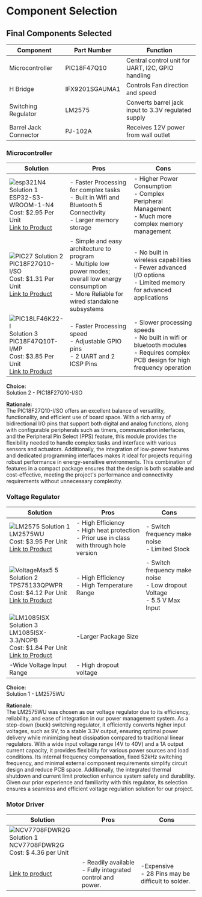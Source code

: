 # Component Selection

## **Final Components Selected**
| Component               | Part Number         | Function                                          |
|-------------------------|---------------------|---------------------------------------------------|
| Microcontroller         | PIC18F47Q10         | Central control unit for UART, I2C, GPIO handling |
| H Bridge                | IFX9201SGAUMA1          | Controls Fan direction and speed      |
| Switching Regulator     | LM2575   | Converts barrel jack input to 3.3V regulated supply |
| Barrel Jack Connector   | PJ-102A             | Receives 12V power from wall outlet                   |

### **Microcontroller**

| Solution | Pros | Cons |
|----------|----------|----------|
| ![esp321N4](https://github.com/user-attachments/assets/8c6c63fb-29f0-4a42-845b-77c537fc106f) Solution 1<br> ESP32-S3-WROOM-1-N4<br> Cost: $2.95 Per Unit<br> [Link to Product](https://www.digikey.com/en/products/detail/espressif-systems/ESP32-S3-WROOM-1-N4/16162639)<br>| - Faster Processing for complex tasks<br>- Built in Wifi and Bluetooth 5 Connectivity<br>- Larger memory storage | - Higher Power Consumption<br>- Complex Peripheral Management<br>- Much more complex memory management |
|   ![PIC27](https://github.com/user-attachments/assets/1927a90f-8fa8-43db-8400-3ace6e7163e5) Solution 2<br> PIC18F27Q10-I/SO<br> Cost: $1.31 Per Unit<br> [Link to Product](https://www.digikey.com/en/products/detail/microchip-technology/PIC18F27Q10-I-SO/10064343)<br> | - Simple and easy architecture to program<br>- Multiple low power modes; overall low energy consumption<br>- More Reliable for wired standalone subsystems | - No built in wireless capabilities<br>- Fewer advanced I/O options<br>- Limited memory for advanced applications |
| ![PIC18LF46K22-I](https://github.com/user-attachments/assets/5f91bbba-034d-4f1c-8a3d-cd155d2a6a80) Solution 3<br> PIC18F47Q10T-I/MP<br> Cost: $3.85 Per Unit<br> [Link to Product](https://www.digikey.com/en/products/detail/microchip-technology/PIC18LF46K22-I-MV/2601555)<br>| - Faster Processing speed<br>- Adjustable GPIO pins<br>- 2 UART and 2 ICSP Pins | - Slower processing speeds<br>- No built in wifi or bluetooth modules<br>- Requires complex PCB design for high frequency operation |

**Choice:**  
Solution 2 - PIC18F27Q10-I/SO

**Rationale:**  
The PIC18F27Q10-I/SO offers an excellent balance of versatility, functionality, and efficient use of board space. With a rich array of bidirectional I/O pins that support both digital and analog functions, along with configurable peripherals such as timers, communication interfaces, and the Peripheral Pin Select (PPS) feature, this module provides the flexibility needed to handle complex tasks and interface with various sensors and actuators. Additionally, the integration of low-power features and dedicated programming interfaces makes it ideal for projects requiring robust performance in energy-sensitive environments. This combination of features in a compact package ensures that the design is both scalable and cost-effective, meeting the project's performance and connectivity requirements without unnecessary complexity.



### **Voltage Regulator**

| Solution | Pros | Cons |
|----------|----------|----------|
| ![LM2575](https://github.com/user-attachments/assets/f546c850-1c2c-41f9-b496-1d7d340e9a19) Solution 1<br> LM2575WU<br> Cost: $3.95 Per Unit<br> [Link to Product](https://www.digikey.com/en/products/detail/microchip-technology/LM2575WU/1027667)<br> | - High Efficiency<br>- High heat protection<br>- Prior use in class with through hole version | - Switch frequency make noise<br>- Limited Stock |
| ![VoltageMax5 5](https://github.com/user-attachments/assets/f8bbd664-95ab-4fe6-80ed-3f45c3ac1747) Solution 2<br> TPS75133QPWPR<br> Cost: $4.12 Per Unit<br> [Link to Product](https://www.digikey.com/en/products/detail/texas-instruments/TPS75133QPWPR/1673042)<br> | - High Efficiency<br>- High Temperature Range | - Switch frequency make noise<br>- Low dropout Voltage<br>- 5.5 V Max Input |
| ![LM1085ISX](https://github.com/user-attachments/assets/6600a851-bbd8-4a5b-86d0-18e0372d0d5f) Solution 3<br> LM1085ISX-3.3/NOPB<br> Cost: $1.84 Per Unit<br> [Link to Product](https://www.digikey.com/en/products/detail/nisshinbo-micro-devices-inc/RP509Z001D-E2-F/10217681) <br>| -Larger Package Size<br>
-Wide Voltage Input Range | - High dropout voltage |

**Choice:**  
Solution 1 - LM2575WU

**Rationale:**  
The LM2575WU was chosen as our voltage regulator due to its efficiency, reliability, and ease of integration in our power management system. As a step-down (buck) switching regulator, it efficiently converts higher input voltages, such as 9V, to a stable 3.3V output, ensuring optimal power delivery while minimizing heat dissipation compared to traditional linear regulators. With a wide input voltage range (4V to 40V) and a 1A output current capacity, it provides flexibility for various power sources and load conditions. Its internal frequency compensation, fixed 52kHz switching frequency, and minimal external component requirements simplify circuit design and reduce PCB space. Additionally, the integrated thermal shutdown and current limit protection enhance system safety and durability. Given our prior experience and familiarity with this regulator, its selection ensures a seamless and efficient voltage regulation solution for our project.

### **Motor Driver**

| Solution | Pros | Cons |
|----------|----------|----------|
| ![NCV7708FDWR2G](https://github.com/user-attachments/assets/e3d613c3-ad3f-4f2f-a713-1b056073b67e) Solution 1<br> NCV7708FDWR2G<br>  Cost: $ 4.36 per Unit<br> 
[Link to product](https://www.digikey.com/en/products/detail/onsemi/NCV7708FDWR2G/9829237) <br> | - Readily available<br> - Fully integrated control and power.<br> | -Expensive <br> - 28 Pins may be difficult to solder. 
